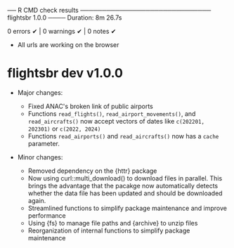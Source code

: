 ── R CMD check results ────────────────────────────── flightsbr 1.0.0 ────
Duration: 8m 26.7s

0 errors ✔ | 0 warnings ✔ | 0 notes ✔




* All urls are working on the browser

# flightsbr dev v1.0.0

* Major changes:
  * Fixed ANAC's broken link of public airports
  * Functions `read_flights()`, `read_airport_movements()`, and `read_aircrafts()` now accept vectors of dates like `c(202201, 202301)` or `c(2022, 2024)`
  * Functions `read_airports()` and `read_aircrafts()` now has a `cache` parameter.

* Minor changes:
  * Removed dependency on the {httr} package
  * Now using curl::multi_download() to download files in parallel. This brings the advantage that the pacakge now automatically detects whether the data file has been updated and should be downloaded again.
  * Streamlined functions to simplify package maintenance and improve performance
  * Using {fs} to manage file paths and {archive} to unzip files
  * Reorganization of internal functions to simplify package maintenance
  
